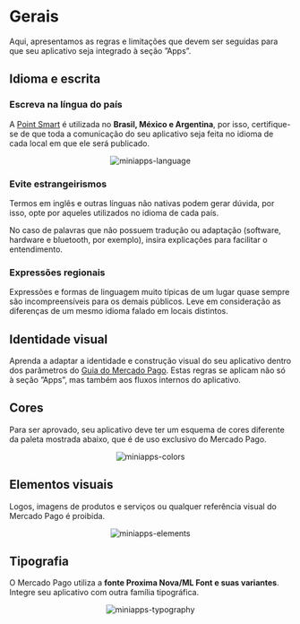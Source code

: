 # Gerais

Aqui, apresentamos as regras e limitações que devem ser seguidas para que seu aplicativo seja integrado à seção ”Apps”.

## Idioma e escrita

### Escreva na língua do país

A [Point Smart](/developers/es/docs/mp-point/integration-configuration/integrate-with-pdv/introduction) é utilizada no **Brasil, México e Argentina**, por isso, certifique-se de que toda a comunicação do seu aplicativo seja feita no idioma de cada local em que ele será publicado.

<center>

![miniapps-language](/mini-apps/miniapps-language-pt.png)

</center>

### Evite estrangeirismos

Termos em inglês e outras línguas não nativas podem gerar dúvida, por isso, opte por aqueles utilizados no idioma de cada país.

No caso de palavras que não possuem tradução ou adaptação (software, hardware e bluetooth, por exemplo), insira explicações para facilitar o entendimento.

### Expressões regionais

Expressões e formas de linguagem muito típicas de um lugar quase sempre são incompreensíveis para os demais públicos. Leve em consideração as diferenças de um mesmo idioma falado em locais distintos.

## Identidade visual

Aprenda a adaptar a identidade e construção visual do seu aplicativo dentro dos parâmetros do [Guia do Mercado Pago](). Estas regras se aplicam não só à seção ”Apps”, mas também aos fluxos internos do aplicativo.

## Cores

Para ser aprovado, seu aplicativo deve ter um esquema de cores diferente da paleta mostrada abaixo, que é de uso exclusivo do Mercado Pago.

<center>

![miniapps-colors](/mini-apps/miniapps-colors-pt.png)

</center>

## Elementos visuais

Logos, imagens de produtos e serviços ou qualquer referência visual do Mercado Pago é proibida.

<center>

![miniapps-elements](/mini-apps/miniapps-elements-pt.png)

</center>

## Tipografia

O Mercado Pago utiliza a **fonte Proxima Nova/ML Font e suas variantes**. Integre seu aplicativo com  outra família tipográfica.

<center>

![miniapps-typography](/mini-apps/miniapps-typography-pt.png)

</center>